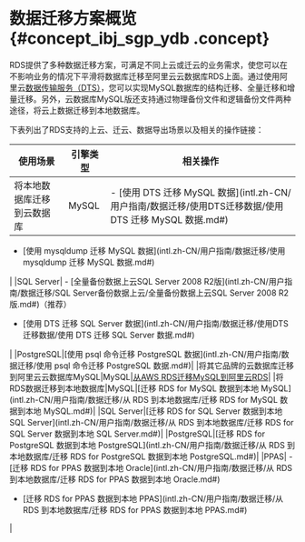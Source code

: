 # 数据迁移方案概览 {#concept_ibj_sgp_ydb .concept}

RDS提供了多种数据迁移方案，可满足不同上云或迁云的业务需求，使您可以在不影响业务的情况下平滑将数据库迁移至阿里云云数据库RDS上面。通过使用阿里云[数据传输服务（DTS）](https://www.alibabacloud.com/help/doc-detail/26592.htm)，您可以实现MySQL数据库的结构迁移、全量迁移和增量迁移。另外，云数据库MySQL版还支持通过物理备份文件和逻辑备份文件两种途径，将云上数据迁移到本地数据库。

下表列出了RDS支持的上云、迁云、数据导出场景以及相关的操作链接：

|使用场景|引擎类型|相关操作|
|----|----|----|
|将本地数据库迁移到云数据库|MySQL| -   [使用 DTS 迁移 MySQL 数据](intl.zh-CN/用户指南/数据迁移/使用DTS迁移数据/使用 DTS 迁移 MySQL 数据.md#)
-   [使用 mysqldump 迁移 MySQL 数据](intl.zh-CN/用户指南/数据迁移/使用 mysqldump 迁移 MySQL 数据.md#)

 |
|SQL Server| -   [全量备份数据上云SQL Server 2008 R2版](intl.zh-CN/用户指南/数据迁移/SQL Server备份数据上云/全量备份数据上云SQL Server 2008 R2版.md#)（推荐）
-   [使用 DTS 迁移 SQL Server 数据](intl.zh-CN/用户指南/数据迁移/使用DTS迁移数据/使用 DTS 迁移 SQL Server 数据.md#)

 |
|PostgreSQL|[使用 psql 命令迁移 PostgreSQL 数据](intl.zh-CN/用户指南/数据迁移/使用 psql 命令迁移 PostgreSQL 数据.md#)|
|将其它品牌的云数据库迁移到阿里云云数据库MySQL|MySQL|[从AWS RDS迁移MySQL到阿里云RDS](https://www.alibabacloud.com/help/zh/doc-detail/52555.htm)|
|将RDS数据迁移到本地数据库|MySQL|[迁移 RDS for MySQL 数据到本地 MySQL](intl.zh-CN/用户指南/数据迁移/从 RDS 到本地数据库/迁移 RDS for MySQL 数据到本地 MySQL.md#)|
|SQL Server|[迁移 RDS for SQL Server 数据到本地 SQL Server](intl.zh-CN/用户指南/数据迁移/从 RDS 到本地数据库/迁移 RDS for SQL Server 数据到本地 SQL Server.md#)|
|PostgreSQL|[迁移 RDS for PostgreSQL 数据到本地 PostgreSQL](intl.zh-CN/用户指南/数据迁移/从 RDS 到本地数据库/迁移 RDS for PostgreSQL 数据到本地 PostgreSQL.md#)|
|PPAS| -   [迁移 RDS for PPAS 数据到本地 Oracle](intl.zh-CN/用户指南/数据迁移/从 RDS 到本地数据库/迁移 RDS for PPAS 数据到本地 Oracle.md#)
-   [迁移 RDS for PPAS 数据到本地 PPAS](intl.zh-CN/用户指南/数据迁移/从 RDS 到本地数据库/迁移 RDS for PPAS 数据到本地 PPAS.md#)

 |

